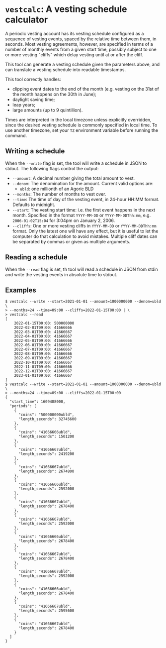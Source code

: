 # `vestcalc`: A vesting schedule calculator

A periodic vesting account has its vesting schedule configured as a sequence
of vesting events, spaced by the relative time between them, in seconds.
Most vesting agreements, however, are specified in terms of a number of
monthly events from a given start time, possibly subject to one or more
vesting "cliffs" which delay vesting until at or after the cliff.

This tool can generate a vesting schedule given the parameters above,
and can translate a vesting schedule into readable timestamps.

This tool correctly handles:

- clipping event dates to the end of the month (e.g. vesting on the 31st of
  the month happens on the 30th in June);
- daylight saving time;
- leap years;
- large amounts (up to 9 quintillion).

Times are interpreted in the local timezone unless explicitly overridden,
since the desired vesting schedule is commonly specified in local time.
To use another timezone, set your `TZ` environment variable before
running the command.

## Writing a schedule

When the `--write` flag is set, the tool will write a schedule in JSON to
stdout. The following flags control the output:

- `--amount`: A decimal number giving the total amount to vest.
- `--denom`: The denomination for the amount.  Current valid options are:
    - `ubld`: one millionth of an Agoric BLD
- `--months`: The number of months to vest over.
- `--time`: The time of day of the vesting event, in 24-hour HH:MM format.
  Defaults to midnight.
- `--start`: The vesting start time: i.e. the first event happens in the
  next month. Specified in the format `YYYY-MM-DD` or `YYYY-MM-DDThh:mm`,
  e.g. `2006-01-02T15:04` for 3:04pm on January 2, 2006.
- `--cliffs`: One or more vesting cliffs in `YYYY-MM-DD` or `YYYY-MM-DDThh:mm`
  format. Only the latest one will have any effect, but it is useful to let
  the computer do that calculation to avoid mistakes. Multiple cliff dates
  can be separated by commas or given as multiple arguments.

## Reading a schedule

When the `--read` flag is set, th tool will read a schedule in JSON from
stdin and write the vesting events in absolute time to stdout.

## Examples

```
$ vestcalc --write --start=2021-01-01 --amount=1000000000 --denom=ubld \
> --months=24 --time=09:00 --cliffs=2022-01-15T00:00 | \
> vestcalc --read
[
    2022-01-15T00:00: 500000000
    2022-02-01T09:00: 41666666
    2022-03-01T09:00: 41666667
    2022-04-01T09:00: 41666667
    2022-05-01T09:00: 41666666
    2022-06-01T09:00: 41666667
    2022-07-01T09:00: 41666667
    2022-08-01T09:00: 41666666
    2022-09-01T09:00: 41666667
    2022-10-01T09:00: 41666667
    2022-11-01T09:00: 41666666
    2022-12-01T09:00: 41666667
    2023-01-01T09:00: 41666667
]
$ vestcalc --write --start=2021-01-01 --amount=1000000000 --denom=ubld \
> --months=24 --time=09:00 --cliffs=2022-01-15T00:00
{
  "start_time": 1609488000,
  "periods": [
    {
      "coins": "500000000ubld",
      "length_seconds": 32745600
    },
    {
      "coins": "41666666ubld",
      "length_seconds": 1501200
    },
    {
      "coins": "41666667ubld",
      "length_seconds": 2419200
    },
    {
      "coins": "41666667ubld",
      "length_seconds": 2674800
    },
    {
      "coins": "41666666ubld",
      "length_seconds": 2592000
    },
    {
      "coins": "41666667ubld",
      "length_seconds": 2678400
    },
    {
      "coins": "41666667ubld",
      "length_seconds": 2592000
    },
    {
      "coins": "41666666ubld",
      "length_seconds": 2678400
    },
    {
      "coins": "41666667ubld",
      "length_seconds": 2678400
    },
    {
      "coins": "41666667ubld",
      "length_seconds": 2592000
    },
    {
      "coins": "41666666ubld",
      "length_seconds": 2678400
    },
    {
      "coins": "41666667ubld",
      "length_seconds": 2595600
    },
    {
      "coins": "41666667ubld",
      "length_seconds": 2678400
    }
  ]
}
```
